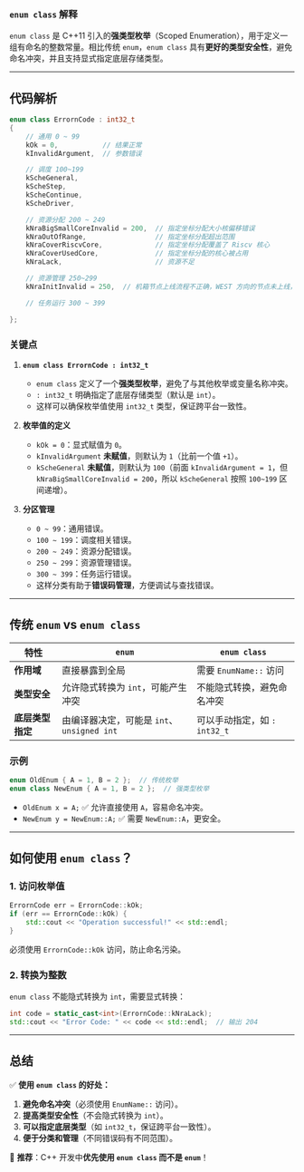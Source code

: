 ### **`enum class` 解释**

`enum class` 是 C++11 引入的**强类型枚举**（Scoped Enumeration），用于定义一组有命名的整数常量。相比传统 `enum`，`enum class` 具有**更好的类型安全性**，避免命名冲突，并且支持显式指定底层存储类型。

---

## **代码解析**

```cpp
enum class ErrornCode : int32_t
{
    // 通用 0 ~ 99
    kOk = 0,           // 结果正常
    kInvalidArgument,  // 参数错误

    // 调度 100~199
    kScheGeneral,
    kScheStep,
    kScheContinue,
    kScheDriver,

    // 资源分配 200 ~ 249
    kNraBigSmallCoreInvalid = 200,  // 指定坐标分配大小核偏移错误
    kNraOutOfRange,                 // 指定坐标分配超出范围
    kNraCoverRiscvCore,             // 指定坐标分配覆盖了 Riscv 核心
    kNraCoverUsedCore,              // 指定坐标分配的核心被占用
    kNraLack,                       // 资源不足

    // 资源管理 250~299
    kNraInitInvalid = 250,  // 机箱节点上线流程不正确，WEST 方向的节点未上线，EAST 方向的节点上线无法初始化

    // 任务运行 300 ~ 399

};
```

### **关键点**

1. **`enum class ErrornCode : int32_t`**
    
    - `enum class` 定义了一个**强类型枚举**，避免了与其他枚举或变量名称冲突。
    - `: int32_t` 明确指定了底层存储类型（默认是 `int`）。
    - 这样可以确保枚举值使用 `int32_t` 类型，保证跨平台一致性。
2. **枚举值的定义**
    
    - `kOk = 0`：显式赋值为 `0`。
    - `kInvalidArgument` **未赋值**，则默认为 `1`（比前一个值 `+1`）。
    - `kScheGeneral` **未赋值**，则默认为 `100`（前面 `kInvalidArgument = 1`，但 `kNraBigSmallCoreInvalid = 200`，所以 `kScheGeneral` 按照 `100~199` 区间递增）。
3. **分区管理**
    
    - `0 ~ 99`：通用错误。
    - `100 ~ 199`：调度相关错误。
    - `200 ~ 249`：资源分配错误。
    - `250 ~ 299`：资源管理错误。
    - `300 ~ 399`：任务运行错误。
    - 这样分类有助于**错误码管理**，方便调试与查找错误。

---

## **传统 `enum` vs `enum class`**

|特性|`enum`|`enum class`|
|---|---|---|
|**作用域**|直接暴露到全局|需要 `EnumName::` 访问|
|**类型安全**|允许隐式转换为 `int`，可能产生冲突|不能隐式转换，避免命名冲突|
|**底层类型指定**|由编译器决定，可能是 `int`、`unsigned int`|可以手动指定，如 `: int32_t`|

### **示例**

```cpp
enum OldEnum { A = 1, B = 2 };  // 传统枚举
enum class NewEnum { A = 1, B = 2 };  // 强类型枚举
```

- `OldEnum x = A;` ✅ 允许直接使用 `A`，容易命名冲突。
- `NewEnum y = NewEnum::A;` ✅ 需要 `NewEnum::A`，更安全。

---

## **如何使用 `enum class`？**

### **1. 访问枚举值**

```cpp
ErrornCode err = ErrornCode::kOk;
if (err == ErrornCode::kOk) {
    std::cout << "Operation successful!" << std::endl;
}
```

必须使用 `ErrornCode::kOk` 访问，防止命名污染。

### **2. 转换为整数**

`enum class` 不能隐式转换为 `int`，需要显式转换：

```cpp
int code = static_cast<int>(ErrornCode::kNraLack);
std::cout << "Error Code: " << code << std::endl;  // 输出 204
```

---

## **总结**

✅ **使用 `enum class` 的好处：**

1. **避免命名冲突**（必须使用 `EnumName::` 访问）。
2. **提高类型安全性**（不会隐式转换为 `int`）。
3. **可以指定底层类型**（如 `int32_t`，保证跨平台一致性）。
4. **便于分类和管理**（不同错误码有不同范围）。

🚀 **推荐**：C++ 开发中**优先使用 `enum class` 而不是 `enum`**！